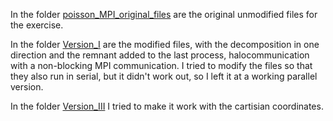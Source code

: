 In the folder [poisson_MPI_original_files](poisson_MPI_original_files) are the original unmodified 
files for the exercise.

In the folder [Version_I](Version_I) are the modified files, with the decomposition in one direction and the 
remnant added to the last process, halocommunication with a non-blocking MPI communication. I tried to modify
the files so that they also run in serial, but it didn't work out, so I left it at a working parallel version.

In the folder [Version_III](Version_III) I tried to make it work with the cartisian coordinates.